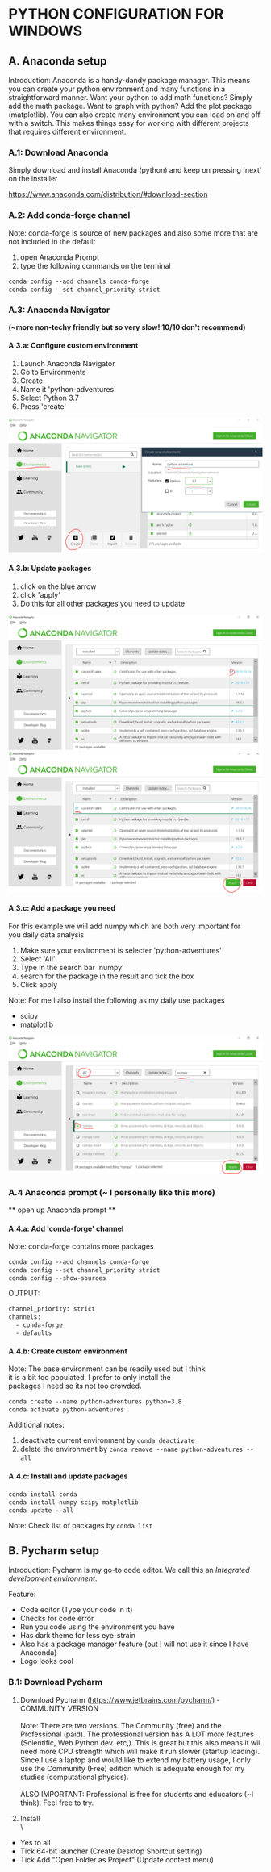 # PYTHON CONFIGURATION FOR WINDOWS

## A. Anaconda setup 

Introduction: Anaconda is a handy-dandy package manager. This means you can create your python environment and many functions in a straightforward manner. Want your python to add math functions? Simply add the math package. Want to graph with python? Add the plot package (matplotlib). You can also create many environment you can load on and off with a switch. This makes things easy for working with different projects that requires different environment.

### A.1: Download Anaconda 

Simply download and install Anaconda (python) and keep on pressing 'next' on the installer

https://www.anaconda.com/distribution/#download-section

### A.2: Add **conda-forge** channel

Note: conda-forge is source of new packages and also some more that are not included in the default

1. open Anaconda Prompt
2. type the following commands on the terminal
```
conda config --add channels conda-forge
conda config --set channel_priority strict
```

### A.3: Anaconda Navigator 
**(~more non-techy friendly but so very slow! 10/10 don't recommend)**

#### A.3.a: Configure custom environment

1. Launch Anaconda Navigator
2. Go to Environments
3. Create
4. Name it 'python-adventures' 
5. Select Python 3.7
6. Press 'create'

![alt text](https://github.com/kimrojas/Python-adventure/blob/master/Configure-environment/img/img1.png)

#### A.3.b: Update packages

1. click on the blue arrow
2. click 'apply'
3. Do this for all other packages you need to update 

![alt text](https://github.com/kimrojas/Python-adventure/blob/master/Configure-environment/img/img2.png)
![alt text](https://github.com/kimrojas/Python-adventure/blob/master/Configure-environment/img/img3.png)

#### A.3.c: Add a package you need

For this example we will add numpy which are both very important for \
you daily data analysis

1. Make sure your environment is selecter 'python-adventures'
2. Select 'All'
3. Type in the search bar 'numpy'
4. search for the package in the result and tick the box
5. Click apply

Note: For me I also install the following as my daily use packages

- scipy
- matplotlib


![alt text](https://github.com/kimrojas/Python-adventure/blob/master/Configure-environment/img/img4.png)

### A.4 Anaconda prompt (~ I personally like this more)

** open up Anaconda prompt **

#### A.4.a: Add 'conda-forge' channel

Note: conda-forge contains more packages

```
conda config --add channels conda-forge
conda config --set channel_priority strict
conda config --show-sources
```

OUTPUT:

```
channel_priority: strict
channels:
  - conda-forge
  - defaults
```

#### A.4.b: Create custom environment 

Note: The base environment can be readily used but I think \
it is a bit too populated. I prefer to only install the \
packages I need so its not too crowded. 

```
conda create --name python-adventures python=3.8
conda activate python-adventures
```

Additional notes:

1. deactivate current environment by `conda deactivate`
2. delete the environment by `conda remove --name python-adventures --all`

#### A.4.c: Install and update packages  

```
conda install conda
conda install numpy scipy matplotlib
conda update --all
```

Note: Check list of packages by
`conda list`

## B. Pycharm setup

Introduction: Pycharm is my go-to code editor. We call this an *Integrated development environment*. 

Feature:

- Code editor (Type your code in it)
- Checks for code error 
- Run you code using the environment you have
- Has dark theme for less eye-strain
- Also has a package manager feature (but I will not use it since I have Anaconda)
- Logo looks cool

### B.1: Download Pycharm

1. Download Pycharm (https://www.jetbrains.com/pycharm/) - COMMUNITY VERSION \
\
Note: There are two versions. The Community (free) and the Professional (paid). The professional version has A LOT more features (Scientific, Web Python dev. etc,). This is great but this also means it will need more CPU strength which will make it run slower (startup loading). Since I use a laptop and would like to extend my battery usage, I only use the Community (Free) edition which is adequate enough for my studies (computational physics). \
\
ALSO IMPORTANT: Professional is free for students and educators (~I think). Feel free to try. 

2. Install \
\
- Yes to all
- Tick 64-bit launcher (Create Desktop Shortcut setting)
- Tick Add "Open Folder as Project" (Update context menu)
